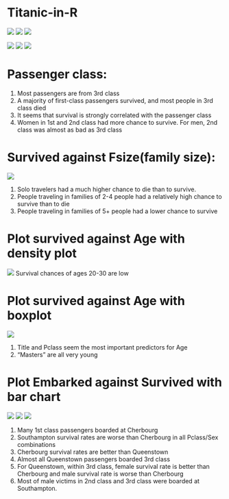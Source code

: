 # Titanic-in-R
![](Titanic1.png)
![](Titanic2.png)
![](Titanic3.png)

![](Titanic4.png)
![](Titanic5.png)
![](Titanic6.png)

# Passenger class:
1. Most passengers are from 3rd class
2. A majority of first-class passengers survived, and most people in 3rd class died
3. It seems that survival is strongly correlated with the passenger class
4. Women in 1st and 2nd class had more chance to survive. For men, 2nd class was almost as bad as 3rd class

# Survived against Fsize(family size):
![](Titanic7.png)
1. Solo travelers had a much higher chance to die than to survive.
2. People traveling in families of 2-4 people had a relatively high chance to survive than to die
3. People traveling in families of 5+ people had a lower chance to survive

# Plot survived against Age with density plot 
![](Titanic8.png)
Survival chances of ages 20-30 are low

#  Plot survived against Age with boxplot 
![](Titanic9.png)
1. Title and Pclass seem the most important predictors for Age
2. “Masters” are all very young

# Plot Embarked against Survived with bar chart
![](Titanic10.png)
![](Titanic11.png)
![](Titanic12.png)

1. Many 1st class passengers boarded at Cherbourg
2. Southampton survival rates are worse than Cherbourg in all Pclass/Sex combinations
3. Cherbourg survival rates are better than Queenstown
4. Almost all Queenstown passengers boarded 3rd class
5. For Queenstown, within 3rd class, female survival rate is better than Cherbourg and male survival rate is worse than Cherbourg
6. Most of male victims in 2nd class and 3rd class were boarded at Southampton.



